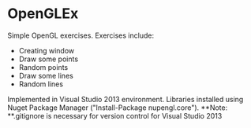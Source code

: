 OpenGLEx
========

Simple OpenGL exercises.
Exercises include:
* Creating window
* Draw some points
* Random points
* Draw some lines
* Random lines

Implemented in Visual Studio 2013 environment. Libraries installed using Nuget Package Manager ("Install-Package nupengl.core").
**Note: **.gitignore is necessary for version control for Visual Studio 2013
